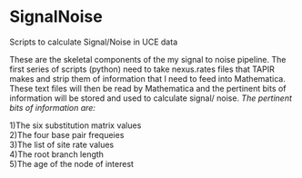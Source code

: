 # SignalNoise
Scripts to calculate Signal/Noise in UCE data


These are the skeletal components of the my signal to noise pipeline. The first series of scripts (python) need to take nexus.rates files that TAPIR makes and strip them of information that I need to feed into Mathematica. These text files will then be read by Mathematica and the pertinent bits of information will be stored and used to calculate signal/ noise. *The pertinent bits of information are:*

 1)The six substitution matrix values  
 2)The four base pair frequeies  
 3)The list of site rate values  
 4)The root branch length  
 5)The age of the node of interest  

